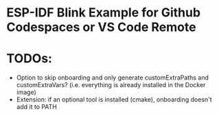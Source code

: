 # ESP-IDF Blink Example for Github Codespaces or VS Code Remote

# TODOs:

- Option to skip onboarding and only generate customExtraPaths and customExtraVars? (i.e. everything is already installed in the Docker image)
- Extension: if an optional tool is installed (cmake), onboarding doesn't add it to PATH
